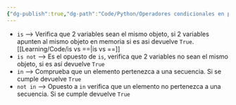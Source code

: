 ```yaml
---
{"dg-publish":true,"dg-path":"Code/Python/Operadores condicionales en python.md","permalink":"/code/python/operadores-condicionales-en-python/","created":"2024-06-10T19:00","updated":"2024-06-10T19:14"}
---
```


- `is` --> Verifica que 2 variables sean el mismo objeto, si 2 variables apunten al mismo objeto en memoria si es asi devuelve `True`. [[Learning/Code/is vs ==\|is vs ==]] 
- `is not` --> Es el opuesto de `is`, verifica que 2 variables no sean el mismo objeto, si es así devuelve `True`
- `in` --> Comprueba que un elemento pertenezca a una secuencia. Si se cumple devuelve `True`
- `not in` --> Opuesto a `in` verifica que un elemento no pertenezca a una secuencia. Si se cumple devuelve `True`
